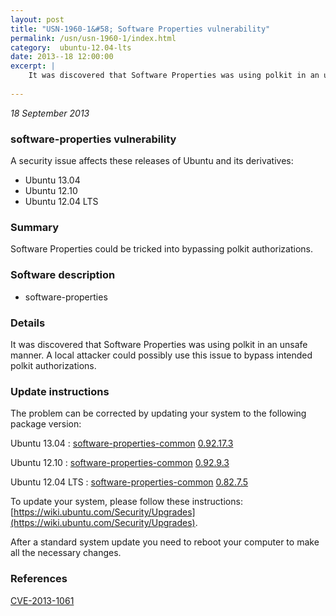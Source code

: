 ```yaml
---
layout: post
title: "USN-1960-1&#58; Software Properties vulnerability"
permalink: /usn/usn-1960-1/index.html
category:  ubuntu-12.04-lts
date: 2013--18 12:00:00
excerpt: |
    It was discovered that Software Properties was using polkit in an unsafe manner. A local attacker could possibly use this issue to bypass intended polkit authorizations. 
    
--- 
```

 
 

*18 September 2013*

### software-properties vulnerability

A security issue affects these releases of Ubuntu and its derivatives:

* Ubuntu 13.04
* Ubuntu 12.10
* Ubuntu 12.04 LTS

### Summary

Software Properties could be tricked into bypassing polkit authorizations. 

### Software description

* software-properties 

### Details

It was discovered that Software Properties was using polkit in an unsafe manner. A local attacker could possibly use this issue to bypass intended polkit authorizations. 

### Update instructions

The problem can be corrected by updating your system to the following package version:

Ubuntu 13.04
 : [software-properties-common](https://launchpad.net/ubuntu/+source/software-properties) <span> [0.92.17.3](https://launchpad.net/ubuntu/+source/software-properties/0.92.17.3) </span> 

Ubuntu 12.10
 : [software-properties-common](https://launchpad.net/ubuntu/+source/software-properties) <span> [0.92.9.3](https://launchpad.net/ubuntu/+source/software-properties/0.92.9.3) </span> 

Ubuntu 12.04 LTS
 : [software-properties-common](https://launchpad.net/ubuntu/+source/software-properties) <span> [0.82.7.5](https://launchpad.net/ubuntu/+source/software-properties/0.82.7.5) </span> 

To update your system, please follow these instructions: [https://wiki.ubuntu.com/Security/Upgrades](https://wiki.ubuntu.com/Security/Upgrades).

After a standard system update you need to reboot your computer to make all the necessary changes. 

### References

 
 [CVE-2013-1061](http://people.ubuntu.com/~ubuntu-security/cve/CVE-2013-1061)
 

